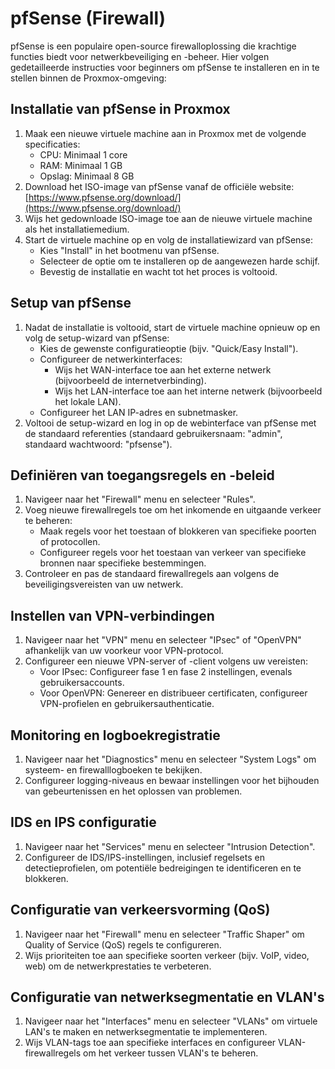 # pfSense (Firewall)

   pfSense is een populaire open-source firewalloplossing die krachtige functies biedt voor netwerkbeveiliging en -beheer. Hier volgen gedetailleerde instructies voor beginners om pfSense te installeren en in te stellen binnen de Proxmox-omgeving:

## Installatie van pfSense in Proxmox

   1. Maak een nieuwe virtuele machine aan in Proxmox met de volgende specificaties:
      - CPU: Minimaal 1 core
      - RAM: Minimaal 1 GB
      - Opslag: Minimaal 8 GB
   2. Download het ISO-image van pfSense vanaf de officiële website: [https://www.pfsense.org/download/](https://www.pfsense.org/download/)
   3. Wijs het gedownloade ISO-image toe aan de nieuwe virtuele machine als het installatiemedium.
   4. Start de virtuele machine op en volg de installatiewizard van pfSense:
      - Kies "Install" in het bootmenu van pfSense.
      - Selecteer de optie om te installeren op de aangewezen harde schijf.
      - Bevestig de installatie en wacht tot het proces is voltooid.

## Setup van pfSense

   1. Nadat de installatie is voltooid, start de virtuele machine opnieuw op en volg de setup-wizard van pfSense:
      - Kies de gewenste configuratieoptie (bijv. "Quick/Easy Install").
      - Configureer de netwerkinterfaces:
         - Wijs het WAN-interface toe aan het externe netwerk (bijvoorbeeld de internetverbinding).
         - Wijs het LAN-interface toe aan het interne netwerk (bijvoorbeeld het lokale LAN).
      - Configureer het LAN IP-adres en subnetmasker.
   2. Voltooi de setup-wizard en log in op de webinterface van pfSense met de standaard referenties (standaard gebruikersnaam: "admin", standaard wachtwoord: "pfsense").

## Definiëren van toegangsregels en -beleid

   1. Navigeer naar het "Firewall" menu en selecteer "Rules".
   2. Voeg nieuwe firewallregels toe om het inkomende en uitgaande verkeer te beheren:
      - Maak regels voor het toestaan of blokkeren van specifieke poorten of protocollen.
      - Configureer regels voor het toestaan van verkeer van specifieke bronnen naar specifieke bestemmingen.
   3. Controleer en pas de standaard firewallregels aan volgens de beveiligingsvereisten van uw netwerk.

## Instellen van VPN-verbindingen

   1. Navigeer naar het "VPN" menu en selecteer "IPsec" of "OpenVPN" afhankelijk van uw voorkeur voor VPN-protocol.
   2. Configureer een nieuwe VPN-server of -client volgens uw vereisten:
      - Voor IPsec: Configureer fase 1 en fase 2 instellingen, evenals gebruikersaccounts.
      - Voor OpenVPN: Genereer en distribueer certificaten, configureer VPN-profielen en gebruikersauthenticatie.

## Monitoring en logboekregistratie

   1. Navigeer naar het "Diagnostics" menu en selecteer "System Logs" om systeem- en firewalllogboeken te bekijken.
   2. Configureer logging-niveaus en bewaar instellingen voor het bijhouden van gebeurtenissen en het oplossen van problemen.

## IDS en IPS configuratie

   1. Navigeer naar het "Services" menu en selecteer "Intrusion Detection".
   2. Configureer de IDS/IPS-instellingen, inclusief regelsets en detectieprofielen, om potentiële bedreigingen te identificeren en te blokkeren.

## Configuratie van verkeersvorming (QoS)

   1. Navigeer naar het "Firewall" menu en selecteer "Traffic Shaper" om Quality of Service (QoS) regels te configureren.
   2. Wijs prioriteiten toe aan specifieke soorten verkeer (bijv. VoIP, video, web) om de netwerkprestaties te verbeteren.

## Configuratie van netwerksegmentatie en VLAN's

   1. Navigeer naar het "Interfaces" menu en selecteer "VLANs" om virtuele LAN's te maken en netwerksegmentatie te implementeren.
   2. Wijs VLAN-tags toe aan specifieke interfaces en configureer VLAN-firewallregels om het verkeer tussen VLAN's te beheren.